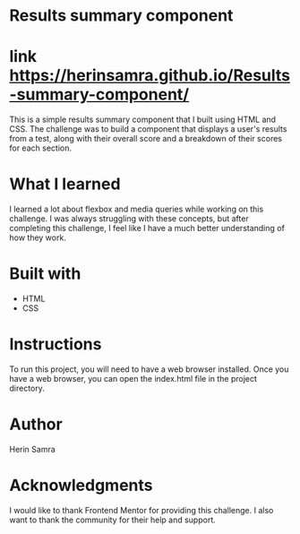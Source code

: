 # Results summary component
# link https://herinsamra.github.io/Results-summary-component/

This is a simple results summary component that I built using HTML and CSS. The challenge was to build a component that displays a user's results from a test, along with their overall score and a breakdown of their scores for each section.

# What I learned
I learned a lot about flexbox and media queries while working on this challenge. I was always struggling with these concepts, but after completing this challenge, I feel like I have a much better understanding of how they work.

# Built with
- HTML
- CSS
# Instructions
To run this project, you will need to have a web browser installed. Once you have a web browser, you can open the index.html file in the project directory.

# Author
Herin Samra

# Acknowledgments
I would like to thank Frontend Mentor for providing this challenge. I also want to thank the community for their help and support.
